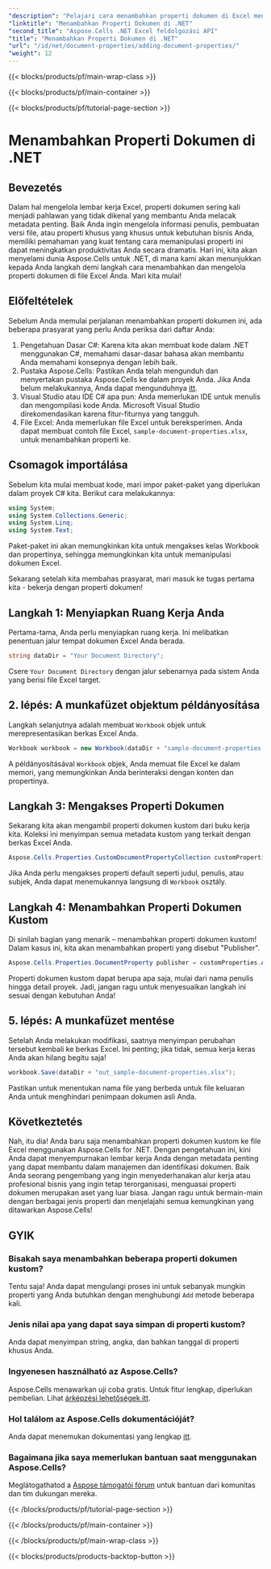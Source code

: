 ```yaml
---
"description": "Pelajari cara menambahkan properti dokumen di Excel menggunakan Aspose.Cells untuk .NET dengan panduan langkah demi langkah terperinci ini."
"linktitle": "Menambahkan Properti Dokumen di .NET"
"second_title": "Aspose.Cells .NET Excel feldolgozási API"
"title": "Menambahkan Properti Dokumen di .NET"
"url": "/id/net/document-properties/adding-document-properties/"
"weight": 12
---
```


{{< blocks/products/pf/main-wrap-class >}}

{{< blocks/products/pf/main-container >}}

{{< blocks/products/pf/tutorial-page-section >}}

# Menambahkan Properti Dokumen di .NET

## Bevezetés
Dalam hal mengelola lembar kerja Excel, properti dokumen sering kali menjadi pahlawan yang tidak dikenal yang membantu Anda melacak metadata penting. Baik Anda ingin mengelola informasi penulis, pembuatan versi file, atau properti khusus yang khusus untuk kebutuhan bisnis Anda, memiliki pemahaman yang kuat tentang cara memanipulasi properti ini dapat meningkatkan produktivitas Anda secara dramatis. Hari ini, kita akan menyelami dunia Aspose.Cells untuk .NET, di mana kami akan menunjukkan kepada Anda langkah demi langkah cara menambahkan dan mengelola properti dokumen di file Excel Anda. Mari kita mulai!
## Előfeltételek
Sebelum Anda memulai perjalanan menambahkan properti dokumen ini, ada beberapa prasyarat yang perlu Anda periksa dari daftar Anda:
1. Pengetahuan Dasar C#: Karena kita akan membuat kode dalam .NET menggunakan C#, memahami dasar-dasar bahasa akan membantu Anda memahami konsepnya dengan lebih baik.
2. Pustaka Aspose.Cells: Pastikan Anda telah mengunduh dan menyertakan pustaka Aspose.Cells ke dalam proyek Anda. Jika Anda belum melakukannya, Anda dapat mengunduhnya [itt](https://releases.aspose.com/cells/net/).
3. Visual Studio atau IDE C# apa pun: Anda memerlukan IDE untuk menulis dan mengompilasi kode Anda. Microsoft Visual Studio direkomendasikan karena fitur-fiturnya yang tangguh.
4. File Excel: Anda memerlukan file Excel untuk bereksperimen. Anda dapat membuat contoh file Excel, `sample-document-properties.xlsx`, untuk menambahkan properti ke.
## Csomagok importálása
Sebelum kita mulai membuat kode, mari impor paket-paket yang diperlukan dalam proyek C# kita. Berikut cara melakukannya:
```csharp
using System;
using System.Collections.Generic;
using System.Linq;
using System.Text;
```
Paket-paket ini akan memungkinkan kita untuk mengakses kelas Workbook dan propertinya, sehingga memungkinkan kita untuk memanipulasi dokumen Excel.

Sekarang setelah kita membahas prasyarat, mari masuk ke tugas pertama kita - bekerja dengan properti dokumen!
## Langkah 1: Menyiapkan Ruang Kerja Anda
Pertama-tama, Anda perlu menyiapkan ruang kerja. Ini melibatkan penentuan jalur tempat dokumen Excel Anda berada.
```csharp
string dataDir = "Your Document Directory";
```
Csere `Your Document Directory` dengan jalur sebenarnya pada sistem Anda yang berisi file Excel target.
## 2. lépés: A munkafüzet objektum példányosítása
Langkah selanjutnya adalah membuat `Workbook` objek untuk merepresentasikan berkas Excel Anda.
```csharp
Workbook workbook = new Workbook(dataDir + "sample-document-properties.xlsx");
```
A példányosításával `Workbook` objek, Anda memuat file Excel ke dalam memori, yang memungkinkan Anda berinteraksi dengan konten dan propertinya.
## Langkah 3: Mengakses Properti Dokumen
Sekarang kita akan mengambil properti dokumen kustom dari buku kerja kita. Koleksi ini menyimpan semua metadata kustom yang terkait dengan berkas Excel Anda.
```csharp
Aspose.Cells.Properties.CustomDocumentPropertyCollection customProperties = workbook.Worksheets.CustomDocumentProperties;
```
Jika Anda perlu mengakses properti default seperti judul, penulis, atau subjek, Anda dapat menemukannya langsung di `Workbook` osztály.
## Langkah 4: Menambahkan Properti Dokumen Kustom
Di sinilah bagian yang menarik – menambahkan properti dokumen kustom! Dalam kasus ini, kita akan menambahkan properti yang disebut "Publisher".
```csharp
Aspose.Cells.Properties.DocumentProperty publisher = customProperties.Add("Publisher", "Aspose");
```
Properti dokumen kustom dapat berupa apa saja, mulai dari nama penulis hingga detail proyek. Jadi, jangan ragu untuk menyesuaikan langkah ini sesuai dengan kebutuhan Anda!
## 5. lépés: A munkafüzet mentése
Setelah Anda melakukan modifikasi, saatnya menyimpan perubahan tersebut kembali ke berkas Excel. Ini penting; jika tidak, semua kerja keras Anda akan hilang begitu saja!
```csharp
workbook.Save(dataDir + "out_sample-document-properties.xlsx");
```
Pastikan untuk menentukan nama file yang berbeda untuk file keluaran Anda untuk menghindari penimpaan dokumen asli Anda.

## Következtetés
Nah, itu dia! Anda baru saja menambahkan properti dokumen kustom ke file Excel menggunakan Aspose.Cells for .NET. Dengan pengetahuan ini, kini Anda dapat menyempurnakan lembar kerja Anda dengan metadata penting yang dapat membantu dalam manajemen dan identifikasi dokumen. Baik Anda seorang pengembang yang ingin menyederhanakan alur kerja atau profesional bisnis yang ingin tetap terorganisasi, menguasai properti dokumen merupakan aset yang luar biasa. 
Jangan ragu untuk bermain-main dengan berbagai jenis properti dan menjelajahi semua kemungkinan yang ditawarkan Aspose.Cells!
## GYIK
### Bisakah saya menambahkan beberapa properti dokumen kustom?
Tentu saja! Anda dapat mengulangi proses ini untuk sebanyak mungkin properti yang Anda butuhkan dengan menghubungi `Add` metode beberapa kali.
### Jenis nilai apa yang dapat saya simpan di properti kustom?
Anda dapat menyimpan string, angka, dan bahkan tanggal di properti khusus Anda.
### Ingyenesen használható az Aspose.Cells?
Aspose.Cells menawarkan uji coba gratis. Untuk fitur lengkap, diperlukan pembelian. Lihat [árképzési lehetőségek itt](https://purchase.aspose.com/buy).
### Hol találom az Aspose.Cells dokumentációját?
Anda dapat menemukan dokumentasi yang lengkap [itt](https://reference.aspose.com/cells/net/).
### Bagaimana jika saya memerlukan bantuan saat menggunakan Aspose.Cells?
Meglátogathatod a [Aspose támogatói fórum](https://forum.aspose.com/c/cells/9) untuk bantuan dari komunitas dan tim dukungan mereka.

{{< /blocks/products/pf/tutorial-page-section >}}

{{< /blocks/products/pf/main-container >}}

{{< /blocks/products/pf/main-wrap-class >}}

{{< blocks/products/products-backtop-button >}}